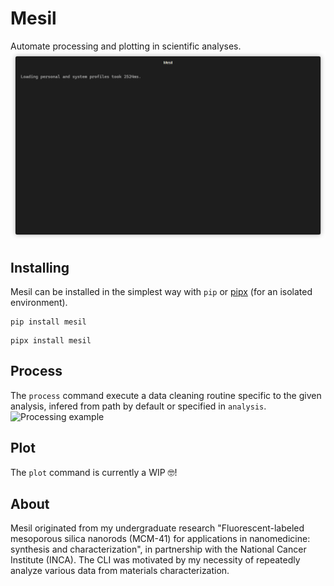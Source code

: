 Mesil
==============================

Automate processing and plotting in scientific analyses.
![CLI help](img/help.gif)

## Installing
Mesil can be installed in the simplest way with `pip` or [pipx](https://pypa.github.io/pipx/) (for an isolated environment).
``` console
pip install mesil
```
``` console
pipx install mesil
```

## Process
The `process` command execute a data cleaning routine specific to the given analysis, infered from path by default or specified in `analysis`.
![Processing example](img/process.gif)

## Plot
The `plot` command is currently a WIP 🤓!

## About
Mesil originated from my undergraduate research "Fluorescent-labeled mesoporous silica nanorods (MCM-41) for applications in nanomedicine: synthesis and characterization", in partnership with the National Cancer Institute (INCA). The CLI was motivated by my necessity of repeatedly analyze various data from materials characterization.
